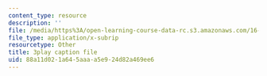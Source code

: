 ```yaml
---
content_type: resource
description: ''
file: /media/https%3A/open-learning-course-data-rc.s3.amazonaws.com/16-687-private-pilot-ground-school-january-iap-2019/88a11d021a645aaaa5e924d82a469ee6_shHvE6yV4IM.vtt
file_type: application/x-subrip
resourcetype: Other
title: 3play caption file
uid: 88a11d02-1a64-5aaa-a5e9-24d82a469ee6
---
```

